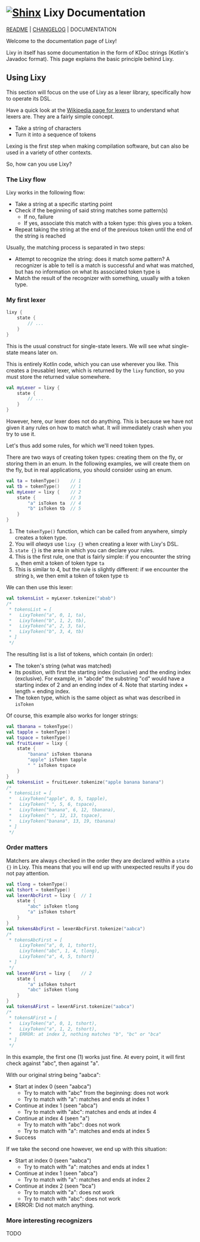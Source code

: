 # [![Shinx](https://img.pokemondb.net/sprites/black-white/anim/normal/shinx.gif)](http://pokemondb.net/pokedex/shinx) Lixy Documentation

[README](README.md) | [CHANGELOG](CHANGELOG.md) | DOCUMENTATION

Welcome to the documentation page of Lixy!

Lixy in itself has some documentation in the form of KDoc strings (Kotlin's
Javadoc format). This page explains the basic principle behind Lixy.

## Using Lixy

This section will focus on the use of Lixy as a lexer library, specifically how
to operate its DSL.

Have a quick look at the
[Wikipedia page for lexers](https://en.wikipedia.org/wiki/Lexical_analysis) to
understand what lexers are. They are a fairly simple concept.

* Take a string of characters
* Turn it into a sequence of tokens

Lexing is the first step when making compilation software, but can also be used
in a variety of other contexts.

So, how can you use Lixy?

### The Lixy flow

Lixy works in the following flow:

* Take a string at a specific starting point
* Check if the beginning of said string matches some pattern(s)
  * If no, failure
  * If yes, associate this match with a token type: this gives you a token.
* Repeat taking the string at the end of the previous token until the end of the
  string is reached

Usually, the matching process is separated in two steps:

* Attempt to recognize the string: does it match some pattern? A recognizer is 
  able to tell is a match is successful and what was matched, but has no 
  information on what its associated token type is
* Match the result of the recognizer with something, usually with a token type.

### My first lexer

```kotlin
lixy {
    state {
        // ...
    }
}
```

This is the usual construct for single-state lexers. We will see what
single-state means later on.

This is entirely Kotlin code, which you can use wherever you like. This creates
a (reusable) lexer, which is returned by the `lixy` function, so you must store
the returned value somewhere.

```kotlin
val myLexer = lixy {
    state {
        // ...
    }
}
```

However, here, our lexer does not do anything. This is because we have not given
it any rules on how to match what. It will immediately crash when you try to use
it.

Let's thus add some rules, for which we'll need token types.

There are two ways of creating token types: creating them on the fly, or storing
them in an enum. In the following examples, we will create them on the fly, but
in real applications, you should consider using an enum.

```kotlin
val ta = tokenType()    // 1
val tb = tokenType()    // 1
val myLexer = lixy {    // 2
    state {             // 3
        "a" isToken ta  // 4
        "b" isToken tb  // 5
    }
}
```

1. The `tokenType()` function, which can be called from anywhere, simply creates
   a token type.
2. You will *always* use `lixy {}` when creating a lexer with Lixy's DSL.
3. `state {}` is the area in which you can declare your rules.
4. This is the first rule, one that is fairly simple: if you encounter the
   string `a`, then emit a token of token type `ta`
5. This is similar to 4, but the rule is slightly different: if we encounter the
   string `b`, we then emit a token of token type `tb`

We can then use this lexer:

```kotlin
val tokensList = myLexer.tokenize("abab")
/* 
 * tokensList = [
 *   LixyToken("a", 0, 1, ta),
 *   LixyToken("b", 1, 2, tb),
 *   LixyToken("a", 2, 3, ta),
 *   LixyToken("b", 3, 4, tb)
 * ]
 */
```

The resulting list is a list of tokens, which contain (in order):

* The token's string (what was matched)
* Its position, with first the starting index (inclusive) and the ending index
  (exclusive). For example, in "abcde" the substring "cd" would have a starting
  index of 2 and an ending index of 4. Note that starting index + length =
  ending index.
* The token type, which is the same object as what was described in `isToken`

Of course, this example also works for longer strings:

```kotlin
val tbanana = tokenType()       
val tapple = tokenType()
val tspace = tokenType()
val fruitLexer = lixy {            
    state {                     
        "banana" isToken tbanana
        "apple" isToken tapple
        " " isToken tspace
    }
}
val tokensList = fruitLexer.tokenize("apple banana banana")
/* 
 * tokensList = [
 *   LixyToken("apple", 0, 5, tapple),
 *   LixyToken(" ", 5, 6, tspace),
 *   LixyToken("banana", 6, 12, tbanana),
 *   LixyToken(" ", 12, 13, tspace),
 *   LixyToken("banana", 13, 19, tbanana)
 * ]
 */

```

### Order matters

Matchers are always checked in the order they are declared within a `state {}`
in Lixy. This means that you will end up with unexpected results if you do not
pay attention.

```kotlin
val tlong = tokenType()
val tshort = tokenType()
val lexerAbcFirst = lixy {  // 1
    state {
        "abc" isToken tlong
        "a" isToken tshort
    }
}
val tokensAbcFirst = lexerAbcFirst.tokenize("aabca")
/*
 * tokensAbcFirst = [
     LixyToken("a", 0, 1, tshort),
     LixyToken("abc", 1, 4, tlong),
     LixyToken("a", 4, 5, tshort)
 * ]
 */
val lexerAFirst = lixy {    // 2
    state {
        "a" isToken tshort
        "abc" isToken tlong
    }
}
val tokensAFirst = lexerAFirst.tokenize("aabca")
/*
 * tokensAFirst = [
 *   LixyToken("a", 0, 1, tshort),
 *   LixyToken("a", 1, 2, tshort),
 *   ERROR: at index 2, nothing matches "b", "bc" or "bca"
 * ]
 */
```

In this example, the first one (1) works just fine. At every point, it will
first check against "abc", then against "a".

With our original string being "aabca":

* Start at index 0 (seen "aabca")
  * Try to match with "abc" from the beginning: does not work
  * Try to match with "a": matches and ends at index 1
* Continue at index 1 (seen "abca")
  * Try to match with "abc": matches and ends at index 4
* Continue at index 4 (seen "a")
  * Try to match with "abc": does not work
  * Try to match with "a": matches and ends at index 5
* Success

If we take the second one however, we end up with this situation:

* Start at index 0 (seen "aabca")
  * Try to match with "a": matches and ends at index 1
* Continue at index 1 (seen "abca")
  * Try to match with "a": matches and ends at index 2
* Continue at index 2 (seen "bca")
  * Try to match with "a": does not work
  * Try to match with "abc": does not work
* ERROR: Did not match anything.

### More interesting recognizers

TODO
